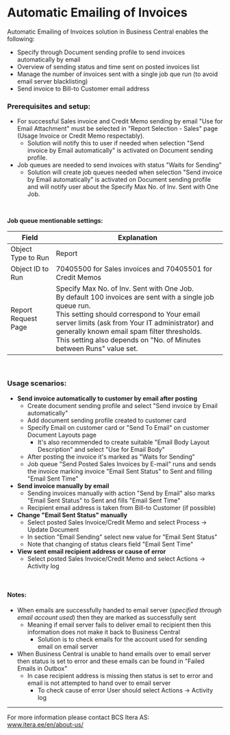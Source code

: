 # Automatic Emailing of Invoices
Automatic Emailing of Invoices solution in Business Central enables the following: 
- Specify through Document sending profile to send invoices automatically by email
- Overview of sending status and time sent on posted invoices list
- Manage the number of invoices sent with a single job que run (to avoid email server blacklisting)
- Send invoice to Bill-to Customer email address


### Prerequisites and setup:
- For successful Sales invoice and Credit Memo sending by email "Use for Email Attachment" must be selected in "Report Selection - Sales" page (Usage Invoice or Credit Memo respectably).
  - Solution will notify this to user if needed when selection "Send invoice by Email automatically" is activated on Document sending profile.
- Job queues are needed to send invoices with status "Waits for Sending"
  - Solution will create job queues needed when selection "Send invoice by Email automatically" is activated on Document sending profile and will notify user about the Specify Max No. of Inv. Sent with One Job.
<br>
  
**Job queue mentionable settings:**
  
|Field|Explanation|
|---|---|
|Object Type to Run|Report|
|Object ID to Run|70405500 for Sales invoices and 70405501 for Credit Memos|
|Report Request Page|Specify Max No. of Inv. Sent with One Job.<br>By default 100 invoices are sent with a single job queue run.<br>This setting should correspond to Your email server limits (ask from Your IT administrator) and generally known email spam filter thresholds.<br>This setting also depends on "No. of Minutes between Runs" value set. |

<br>
  
### Usage scenarios:
- **Send invoice automatically to customer by email after posting**
  - Create document sending profile and select "Send invoice by Email automatically"
  - Add document sending profile created to customer card
  - Specify Email on customer card or "Send To Email" on customer Document Layouts page
    - It's also recommended to create suitable "Email Body Layout Description" and select "Use for Email Body"
  - After posting the invoice it's marked as "Waits for Sending"
  - Job queue "Send Posted Sales Invoices by E-mail" runs and sends the invoice marking invoice "Email Sent Status" to Sent and filling "Email Sent Time"
- **Send invoice manually by email**
  - Sending invoices manually with action "Send by Email" also marks "Email Sent Status" to Sent and fills "Email Sent Time"
  - Recipient email address is taken from Bill-to Customer (if possible)
- **Change "Email Sent Status" manually**
  -  Select posted Sales Invoice/Credit Memo and select Process -> Update Document
  -  In section "Email Sending" select new value for "Email Sent Status"
    - Note that changing of status clears field "Email Sent Time"
- **View sent email recipient address or cause of error**
  - Select posted Sales Invoice/Credit Memo and select Actions -> Activity log
<br>
  
#### Notes:
- When emails are successfully handed to email server (_specified through email account used_) then they are marked as successfully sent
  - Meaning if email server fails to deliver email to recipient then this information does not make it back to Business Central
    - Solution is to check emails for the account used for sending email on email server
- When Business Central is unable to hand emails over to email server then status is set to error and these emails can be found in "Failed Emails in Outbox"
  - In case recipient address is missing then status is set to error and email is not attempted to hand over to email server
    - To check cause of error User should select Actions -> Activity log


  
  
---

For more information please contact BCS Itera AS:  
<a href="https://www.itera.ee/en/about-us/" target="_blank">www.itera.ee/en/about-us/</a>
